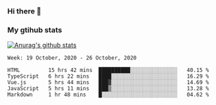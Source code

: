 ### Hi there 👋

### My gtihub stats

[![Anurag's github stats](https://github-readme-stats.vercel.app/api?username=gaozhidong)](https://github.com/gaozhidong/github-readme-stats)

<!--START_SECTION:waka-->
```text
Week: 19 October, 2020 - 26 October, 2020

HTML         15 hrs 42 mins  ██████████░░░░░░░░░░░░░░░   40.15 % 
TypeScript   6 hrs 22 mins   ████░░░░░░░░░░░░░░░░░░░░░   16.29 % 
Vue.js       5 hrs 44 mins   ███▓░░░░░░░░░░░░░░░░░░░░░   14.69 % 
JavaScript   5 hrs 11 mins   ███▒░░░░░░░░░░░░░░░░░░░░░   13.28 % 
Markdown     1 hr 48 mins    █░░░░░░░░░░░░░░░░░░░░░░░░   04.62 % 
```
<!--END_SECTION:waka-->